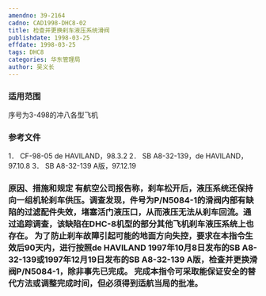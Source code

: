 ```yaml
---
amendno: 39-2164
cadno: CAD1998-DHC8-02
title: 检查并更换刹车液压系统滑阀
publishdate: 1998-03-25
effdate: 1998-03-25
tags: DHC8
categories: 华东管理局
author: 吴义长
---
```


### 适用范围 
序号为3-498的冲八各型飞机

<!--more-->
### 参考文件
1． CF-98-05 de HAVILAND，98.3.2 
2． SB A8-32-139，de HAVILAND，97.10.8 
3． SB A8-32-139 A版，97.12.19 

### 原因、措施和规定 有航空公司报告称，刹车松开后，液压系统还保持向一组机轮刹车供压。调查发现，件号为P/N5084-1的滑阀内部有缺陷的过滤配件失效，堵塞活门液压口，从而液压无法从刹车回流。通过追踪调查，该缺陷在DHC-8机型的部分其他飞机刹车液压系统上也存在。 为了防止刹车故障引起可能的地面方向失控，要求在本指令生效后90天内，进行按照de HAVILAND 1997年10月8日发布的SB A8-32-139或1997年12月19日发布的SB A8-32-139 A版，检查并更换滑阀P/N5084-1，除非事先已完成。 完成本指令可采取能保证安全的替代方法或调整完成时间，但必须得到适航当局的批准。
  
